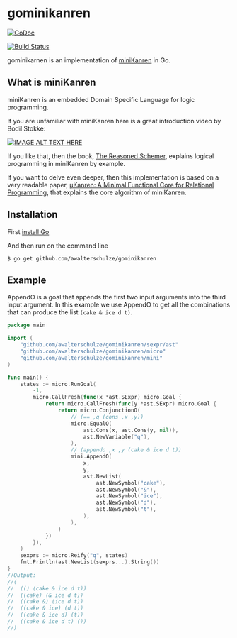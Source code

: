 # gominikanren

[![GoDoc](https://godoc.org/github.com/awalterschulze/gominikanren?status.svg)](https://godoc.org/github.com/awalterschulze/gominikanren)

[![Build Status](https://travis-ci.org/awalterschulze/gominikanren.svg?branch=master)](https://travis-ci.org/awalterschulze/gominikanren)

gominikarnen is an implementation of [miniKanren](http://minikanren.org/) in Go.

## What is miniKanren

miniKanren is an embedded Domain Specific Language for logic programming.

If you are unfamiliar with miniKanren here is a great introduction video by Bodil Stokke:

[![IMAGE ALT TEXT HERE](https://img.youtube.com/vi/2e8VFSSNORg/0.jpg)](https://www.youtube.com/watch?v=2e8VFSSNORg)

If you like that, then the book, [The Reasoned Schemer](https://mitpress.mit.edu/books/reasoned-schemer), explains logical programming in miniKanren by example.

If you want to delve even deeper, then this implementation is based on a very readable paper, [µKanren: A Minimal Functional Core for Relational Programming](http://webyrd.net/scheme-2013/papers/HemannMuKanren2013.pdf), that explains the core algorithm of miniKanren.

## Installation

First [install Go](https://golang.org/doc/install)

And then run on the command line

```
$ go get github.com/awalterschulze/gominikanren
```

## Example

AppendO is a goal that appends the first two input arguments into the third input argument.
In this example we use AppendO to get all the combinations that can produce the list `(cake & ice d t)`.

```go
package main

import (
    "github.com/awalterschulze/gominikanren/sexpr/ast"
    "github.com/awalterschulze/gominikanren/micro"
    "github.com/awalterschulze/gominikanren/mini"
)

func main() {
    states := micro.RunGoal(
        -1,
        micro.CallFresh(func(x *ast.SExpr) micro.Goal {
            return micro.CallFresh(func(y *ast.SExpr) micro.Goal {
                return micro.ConjunctionO(
                    // (== ,q (cons ,x ,y))
                    micro.EqualO(
                        ast.Cons(x, ast.Cons(y, nil)),
                        ast.NewVariable("q"),
                    ),
                    // (appendo ,x ,y (cake & ice d t))
                    mini.AppendO(
                        x,
                        y,
                        ast.NewList(
                            ast.NewSymbol("cake"),
                            ast.NewSymbol("&"),
                            ast.NewSymbol("ice"),
                            ast.NewSymbol("d"),
                            ast.NewSymbol("t"),
                        ),
                    ),
                )
            })
        }),
    )
    sexprs := micro.Reify("q", states)
    fmt.Println(ast.NewList(sexprs...).String())
}
//Output:
//(
//  (() (cake & ice d t)) 
//  ((cake) (& ice d t)) 
//  ((cake &) (ice d t)) 
//  ((cake & ice) (d t)) 
//  ((cake & ice d) (t)) 
//  ((cake & ice d t) ())
//)
```
